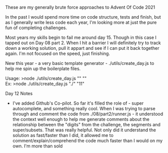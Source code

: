 These are my generally brute force approaches to Advent Of Code 2021

In the past I would spend more time on code structure, tests and finish, but as I generally write less code each year, I'm looking more at just the pure fun of completing challenges.

Most years my skills begin to fail me around day 15. Though in this case I tapped out on Day 08 part 2. When I hit a barrier I will definitely try to track down a working solution, pull it appart and see if I can put it back together again. I'm not focused on the speed, just finishing.

New this year - a very basic template generator - ./utils/create_day.js to help me spin up the boilerplate files.

Usage: >node ./utils/create_day.js "<rootfolder>" "<day>"   
Ex: >node ./utils/create_day.js "./" "11"   



Day 12 Notes
- I've added Github's Co-pilot.  So far it's filled the role of - super autocomplete, and something really cool.  When I was trying to parse through and comment the code from ./08/part2/runner.js - it understood the context well enough to help me generate comments about the relationship between the "digits" from the challenge, the segments and super/subsets.  That was really helpful.  Not only did it understand the solution as fast/faster than I did, it allowed me to comment/explain/comprehend the code much faster than I would on my own.  I'm more than sold

